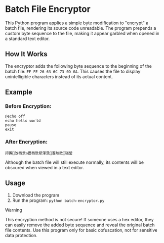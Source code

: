 # Batch File Encryptor

This Python program applies a simple byte modification to "encrypt" a batch file, rendering its source code unreadable. The program prepends a custom byte sequence to the file, making it appear garbled when opened in a standard text editor.

## How It Works

The encryptor adds the following byte sequence to the beginning of the batch file:
```FF FE 26 63 6C 73 0D 0A```. This causes the file to display unintelligible characters instead of its actual content.


## Example

### Before Encryption:
```
@echo off
echo hello world
pause
exit
```

### After Encryption:
```
挦獬਍敀档⁯景൦攊档⁯敨汬⁯潷汲൤瀊畡敳਍硥瑩
```
Although the batch file will still execute normally, its contents will be obscured when viewed in a text editor.

## Usage

1. Download the program
2. Run the program:
```python batch-encryptor.py```

> [!WARNING]
> This encryption method is not secure! If someone uses a hex editor, they can easily remove the added byte sequence and reveal the original batch file contents. Use this program only for basic obfuscation, not for sensitive data protection.
